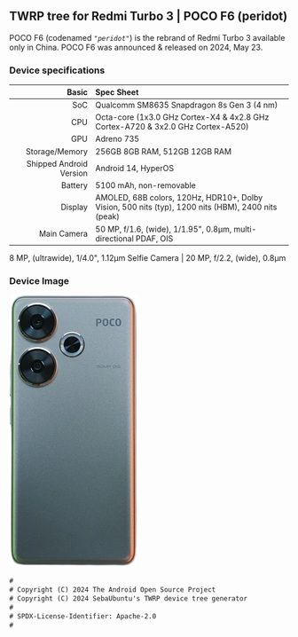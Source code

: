 ## TWRP tree for Redmi Turbo 3 | POCO F6 (peridot)
POCO F6 (codenamed _`"peridot"`_) is the rebrand of Redmi Turbo 3 available only in China. POCO F6 was announced & released on 2024, May 23.

### Device specifications

Basic   | Spec Sheet
-------:|:-------------------------
SoC     | Qualcomm SM8635 Snapdragon 8s Gen 3 (4 nm)
CPU     | Octa-core (1x3.0 GHz Cortex-X4 & 4x2.8 GHz Cortex-A720 & 3x2.0 GHz Cortex-A520)
GPU     | Adreno 735
Storage/Memory  | 256GB 8GB RAM, 512GB 12GB RAM
Shipped Android Version | Android 14, HyperOS
Battery | 5100 mAh, non-removable
Display | AMOLED, 68B colors, 120Hz, HDR10+, Dolby Vision, 500 nits (typ), 1200 nits (HBM), 2400 nits (peak)
Main Camera  | 50 MP, f/1.6, (wide), 1/1.95", 0.8µm, multi-directional PDAF, OIS
8 MP, (ultrawide), 1/4.0", 1.12µm
Selfie Camera | 20 MP, f/2.2, (wide), 0.8µm

### Device Image
![peridot](https://raw.githubusercontent.com/Burhanverse/assets/main/peridot.png)

```
#
# Copyright (C) 2024 The Android Open Source Project
# Copyright (C) 2024 SebaUbuntu's TWRP device tree generator
#
# SPDX-License-Identifier: Apache-2.0
#
```
